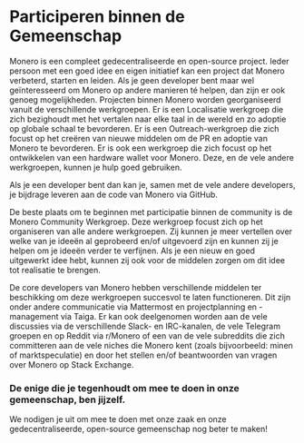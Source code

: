 # Participeren binnen de Gemeenschap

Monero is een compleet gedecentraliseerde en  open-source project. Ieder persoon met een goed idee en eigen initiatief kan een project dat Monero verbeterd, starten en leiden. Als je geen developer bent maar wel geïnteresseerd om Monero op andere manieren té helpen, dan zijn er ook genoeg mogelijkheden. Projecten binnen Monero worden georganiseerd vanuit de verschillende werkgroepen. Er is een Localisatie werkgroep die zich bezighoudt met het vertalen naar elke taal in de wereld en zo adoptie op globale schaal te bevorderen. 
Er is een Outreach-werkgroep die zich focust op het creëren van nieuwe middelen om de PR en adoptie van Monero te bevorderen.
Er is ook een werkgroep die zich focust op het ontwikkelen van een hardware wallet voor Monero. Deze, en de vele andere werkgroepen, kunnen je hulp goed gebruiken.

Als je een developer bent dan kan je, samen met de vele andere developers, je bijdrage leveren aan de code van Monero via GitHub.

De beste plaats om te beginnen met participatie binnen de community is de Monero Community Werkgroep. Deze werkgroep focust zich op het organiseren van alle andere werkgroepen. Zij kunnen je meer vertellen over welke van je ideeën al geprobeerd en/of uitgevoerd zijn en kunnen zij je helpen om je ideeën verder te verfijnen. Als je een nieuw en goed uitgewerkt idee hebt, kunnen zij ook voor de middelen zorgen om dit idee tot realisatie te brengen. 

De core developers van Monero hebben verschillende middelen ter beschikking om deze werkgroepen succesvol te laten functioneren. Dit zijn onder andere communicatie via Mattermost en projectplanning en -management via Taiga. Er kan ook deelgenomen worden aan de vele discussies via de verschillende Slack- en IRC-kanalen, de vele Telegram groepen en op Reddit via r/Monero of een van de vele  subreddits die zich committeren aan de vele niches die Monero kent (zoals bijvoorbeeld: minen of marktspeculatie) en door het stellen en/of beantwoorden van vragen over Monero op Stack Exchange.

### De enige die je tegenhoudt om mee te doen in onze gemeenschap, ben jijzelf.

We nodigen je uit om mee te doen met onze zaak en onze gedecentraliseerde, open-source gemeenschap nog beter te maken!
